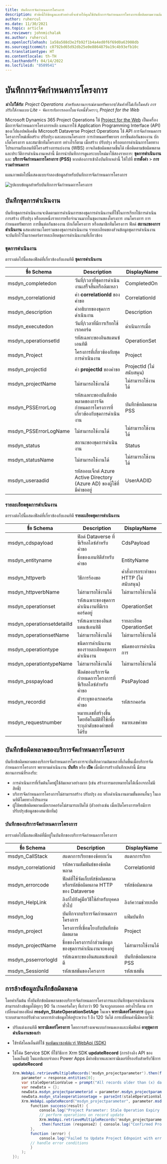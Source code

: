 ```yaml
---
title: บันทึกการจัดกำหนดการโครงการ
description: หัวข้อนี้ให้ข้อมูลและตัวอย่างที่จะช่วยให้คุณใช้บันทึกการจัดกำหนดการโครงการเพื่อติดตามความล้มเหลวที่เกี่ยวข้องกับบริการจัดกำหนดการโครงการและ API การจัดกำหนดการโครงการ
author: ruhercul
ms.date: 11/30/2021
ms.topic: article
ms.reviewer: johnmichalak
ms.author: ruhercul
ms.openlocfilehash: 1a58a588d3e2fb92f1b4a4ed0f6f69d0a63908db
ms.sourcegitcommit: c0792bd65d92db25e0e8864879a19c4b93efb10c
ms.translationtype: HT
ms.contentlocale: th-TH
ms.lasthandoff: 04/14/2022
ms.locfileid: "8589541"
---
```

# <a name="project-scheduling-logs"></a>บันทึกการจัดกำหนดการโครงการ

_**นำไปใช้กับ:** Project Operations สำหรับสถานการณ์ตามทรัพยากร/สินค้าที่ไม่เก็บในคลัง การปรับใช้งานแบบ Lite - จัดการกับการออกใบแจ้งหนี้ชั่วคราว_, _Project for the Web_

Microsoft Dynamics 365 Project Operations ใช้ [Project for the Web](https://support.microsoft.com/office/what-is-project-for-the-web-c19b2421-3c9d-4037-97c6-f66b6e1d2eb5) เป็นเครื่องมือการจัดกำหนดการโครงการหลัก แทนการใช้ Application Programming Interface (API) ของเว็ปแอปพลิเคชัน Microsoft Dataverse Project Operations ใช้ API การจัดกำหนดการโครงการใหม่เพื่อสร้าง ปรับปรุง และลบงานโครงการ การกำหนดทรัพยากร การขึ้นต่อกันของงาน บักเก็ตโครงการ และสมาชิกทีมโครงการ อย่างไรก็ตาม เมื่อสร้าง ปรับปรุง หรือลบการดำเนินการโดยทางโปรแกรมกับเอนทิตีโครงสร้างการแบ่งงาน (WBS) อาจเกิดข้อผิดพลาดขึ้นได้ เพื่อติดตามข้อผิดพลาดและประวัติการดำเนินงานเหล่านี้ มีการนำบันทึกการดูแลระบบใหม่มาใช้สองรายการ: **ชุดการดำเนินงาน** และ **บริการจัดกำหนดการโครงการ (PSS)** หากต้องการเข้าถึงบันทึกเหล่านี้ ให้ไปที่ **การตั้งค่า** \> **การรวมกำหนดการ**

แผนภาพต่อไปนี้แสดงแบบจำลองข้อมูลสำหรับบันทึกการจัดกำหนดการโครงการ

![รูปแบบข้อมูลสำหรับบันทึกการจัดกำหนดการโครงการ](media/LOGDATAMODEL.jpg)

## <a name="operation-set-log"></a>บันทึกชุดการดำเนินงาน

บันทึกชุดการดำเนินงานจะติดตามการดำเนินการของชุดการดำเนินงานที่ใช้ในการเรียกใช้การดำเนินการสร้าง ปรับปรุง หรือลบหนึ่งรายการหรือจำนวนมากในชุดงานของโครงการ งานโครงการ การกำหนดทรัพยากร การขึ้นต่อกันของงาน บักเก็ตโครงการ หรือสมาชิกทีมโครงการ ฟิลด์ **สถานะของการดำเนินงาน** แสดงสถานะโดยรวมของชุดการดำเนินงาน รายละเอียดของส่วนข้อมูลชุดการดำเนินงานจะบันทึกไว้ในเรกคอร์ดรายละเอียดชุดการดำเนินงานที่เกี่ยวข้อง

### <a name="operation-set"></a>ชุดการดำเนินงาน

ตารางต่อไปนี้แสดงฟิลด์ที่เกี่ยวข้องกับเอนทิตี **ชุดการดำเนินงาน**

| ชื่อ Schema            | Description                                                                                                  | DisplayName            |
|-----------------------|--------------------------------------------------------------------------------------------------------------|------------------------|
| msdyn_completedon     | วันที่/เวลาที่ชุดการดำเนินงานเสร็จสิ้นหรือล้มเหลว                                                | CompletedOn            |
| msdyn_correlationid   | ค่า **correlationId** ของคำขอ                                                                  | CorrelationId          |
| msdyn_description     | คำอธิบายของชุดการดำเนินงาน                                                                        | Description            |
| msdyn_executedon      | วันที่/เวลาที่มีการเรียกใช้เรกคอร์ด                                                                       | ดำเนินการเมื่อ            |
| msdyn_operationsetId  | รหัสเฉพาะของอินสแตนซ์เอนทิตี                                                                   | OperationSet           |
| msdyn_Project         | โครงการที่เกี่ยวข้องกับชุดการดำเนินงาน                                                            | Project                |
| msdyn_projectid       | ค่า **projectId** ของคำขอ                                                                      | ProjectId (ไม่สนับสนุน) |
| msdyn_projectName     | ไม่สามารถใช้งานได้                                                                                              | ไม่สามารถใช้งานได้         |
| msdyn_PSSErrorLog     | รหัสเฉพาะของบันทึกข้อพลาดของการจัดกำหนดการโครงการที่เกี่ยวข้องกับชุดการดำเนินงาน | บันทึกข้อผิดพลาด PSS          |
| msdyn_PSSErrorLogName | ไม่สามารถใช้งานได้                                                                                              | ไม่สามารถใช้งานได้         |
| msdyn_status          | สถานะของชุดการดำเนินงาน                                                                             | Status                 |
| msdyn_statusName      | ไม่สามารถใช้งานได้                                                                                              | ไม่สามารถใช้งานได้         |
| msdyn_useraadid       | รหัสออบเจ็กต์ Azure Active Directory (Azure AD) ของผู้ใช้ที่มีคำขออยู่                     | UserAADID              |

### <a name="operation-set-detail"></a>รายละเอียดชุดการดำเนินงาน

ตารางต่อไปนี้แสดงฟิลด์ที่เกี่ยวข้องกับเอนทิตี **รายละเอียดชุดการดำเนินงาน**

| ชื่อ Schema                 | Description                                                                                 | DisplayName           |
|----------------------------|---------------------------------------------------------------------------------------------|-----------------------|
| msdyn_cdspayload           | ฟิลด์ Dataverse ที่ซีเรียลไลซ์สำหรับคำขอ                                            | CdsPayload            |
| msdyn_entityname           | ชื่อของเอนทิตีสำหรับคำขอ                                                     | EntityName            |
| msdyn_httpverb             | วิธีการร้องขอ                                                                         | คำสั่งการกระทำของ HTTP (ไม่สนับสนุน) |
| msdyn_httpverbName         | ไม่สามารถใช้งานได้                                                                             | ไม่สามารถใช้งานได้        |
| msdyn_operationset         | รหัสเฉพาะของชุดการดำเนินงานที่มีเรกคอร์ดอยู่                      | OperationSet          |
| msdyn_operationsetdetailId | รหัสเฉพาะของอินสแตนซ์เอนทิตี                                                  | รายละเอียด OperationSet   |
| msdyn_operationsetName     | ไม่สามารถใช้งานได้                                                                             | ไม่สามารถใช้งานได้        |
| msdyn_operationtype        | ชนิดการดำเนินงานของรายละเอียดชุดการดำเนินงาน                                             | ชนิดของการดำเนินการ         |
| msdyn_operationtypeName    | ไม่สามารถใช้งานได้                                                                             | ไม่สามารถใช้งานได้        |
| msdyn_psspayload           | ฟิลด์ของบริการจัดกำหนดการโครงการที่ซีเรียลไลซ์สำหรับคำขอ                           | PssPayload            |
| msdyn_recordid             | ตัวระบุของเรกคอร์ดคำขอ                                                       | รหัสเรกคอร์ด             |
| msdyn_requestnumber        | หมายเลขที่สร้างขึ้นโดยอัตโนมัติที่ใช้เพื่อระบุลำดับของคำขอที่ได้รับ | หมายเลขคำขอ        |

## <a name="project-scheduling-service-error-logs"></a>บันทึกข้อผิดพลาดของบริการจัดกำหนดการโครงการ

บันทึกข้อผิดพลาดของบริการจัดกำหนดการโครงการจะบันทึกความล้มเหลวที่เกิดขึ้นเมื่อบริการจัดกำหนดการโครงการ พยายามดำเนินงาน **บันทึก** หรือ **เปิด** เมื่อมีการสร้างบันทึกเหล่านี้ มีสามสถานการณ์ที่รองรับ:

- การดำเนินการที่เริ่มต้นโดยผู้ใช้ล้มเหลวอย่างมาก (เช่น สร้างการมอบหมายไม่ได้เนื่องจากไม่มีสิทธิ์)
- บริการจัดกำหนดการโครงการไม่สามารถสร้าง ปรับปรุง ลบ หรือดำเนินงานตามขั้นตอนอื่นๆ ในเอนทิตีโดยทางโปรแกรม
- ผู้ใช้พบข้อผิดพลาดเมื่อเรกคอร์ดไม่สามารถเปิดได้ (ตัวอย่างเช่น เมื่อเปิดโครงการหรือมีการปรับปรุงข้อมูลของสมาชิกทีม)

### <a name="project-scheduling-service-log"></a>บันทึกของบริการจัดกำหนดการโครงการ

ตารางต่อไปนี้แสดงฟิลด์ที่มีอยู่ในบันทึกของบริการจัดกำหนดการโครงการ

| ชื่อ Schema          | Description                                                                    | DisplayName    |
|---------------------|--------------------------------------------------------------------------------|----------------|
| msdyn_CallStack     | สแตกการเรียกของข้อยกเว้น                                               | สแตกการเรียก     |
| msdyn_correlationid | รหัสความสัมพันธ์ของข้อผิดพลาด                                               | CorrelationId  |
| msdyn_errorcode     | ฟิลด์ที่ใช้จัดเก็บหัสข้อผิดพลาดหรือรหัสข้อผิดพลาด HTTP ของ Dataverse | รหัสข้อผิดพลาด     |
| msdyn_HelpLink      | ลิงก์ไปยังคู่มือวิธีใช้สำหรับบุคคลทั่วไป                                       | ลิงก์ความช่วยเหลือ      |
| msdyn_log           | บันทึกจากบริการจัดกำหนดการโครงการ                                   | แฟ้มบันทึก            |
| msdyn_project       | โครงการที่เชื่อมโยงกับบันทึกข้อผิดพลาด                             | Project        |
| msdyn_projectName   | ชื่อของโครงการถ้าส่วนข้อมูลของชุดการดำเนินงานจะคงอยู่ | ไม่สามารถใช้งานได้ |
| msdyn_psserrorlogId | รหัสเฉพาะของอินสแตนซ์เอนทิตี                                     | บันทึกข้อผิดพลาด PSS  |
| msdyn_SessionId     | รหัสเซสชันของโครงการ                                                        | รหัสเซสชัน     |

## <a name="error-log-cleanup"></a>การล้างข้อมูลบันทึกข้อผิดพลาด

โดยค่าเริ่มต้น ทั้งบันทึกข้อผิดพลาดของบริการจัดกำหนดการโครงการและบันทึกชุดการดำเนินงานสามารถล้างข้อมูลได้ทุกๆ 90 วัน เรกคอร์ดใดๆ ที่เก่ากว่า 90 วันจะถูกลบออก อย่างไรก็ตาม การเปลี่ยนค่าของฟิลด์ **msdyn_StateOperationSetAge** ในเพจ **พารามิเตอร์โครงการ** ผู้ดูแลระบบสามารถปรับช่วงเวลาการล้างข้อมูลให้อยู่ระหว่าง 1 ถึง 120 วันได้ การเปลี่ยนค่านี้มีหลายวิธี:

- ปรับแต่งเอนทิตี **พารามิเตอร์โครงการ** โดยการสร้างเพจแบบกำหนดเองและเพิ่มฟิลด์ **อายุชุดการดำเนินงานของเก่า**
- ใช้รหัสไคลเอ็นต์ที่ใช้ [ชุดพัฒนาซอฟต์แวร์ WebApi (SDK)](/powerapps/developer/model-driven-apps/clientapi/reference/xrm-webapi/updaterecord)
- ใช้โค้ด Service SDK ที่ใช้วิธีการ Xrm SDK **updateRecord** (การอ้างอิง API ของไคลเอ็นต์) ในแอปแบบจำลอง Power Apps มีคำอธิบายและพารามิเตอร์ที่รองรับสำหรับวิธีการ **updateRecord**

    ```C#
    Xrm.WebApi.retrieveMultipleRecords('msdyn_projectparameter').then(function (response) {
        parameter = response.entities[0];
        var staleOperationValue = prompt("All records older than (x) days will be deleted, please enter X between 1 to 90 days", 1)
        var newData = {};
        newData.msdyn_projectparameterid = parameter.msdyn_projectparameterid;
        newData.msdyn_staleoperationsetage = parseInt(staleOperationValue);
        Xrm.WebApi.updateRecord("msdyn_projectparameter", parameter.msdyn_projectparameterid, newData).then(
            function success(result) {
                console.log("Project Parameter: Stale Operation Expiry is set to: " + newData.msdyn_staleoperationsetage);
                // perform operations on record update
                Xrm.WebApi.retrieveMultipleRecords('msdyn_projectparameter')
                .then(function (response2) { console.log("Confirmed Project Parameter: Stale Operation Expiry is set to: " + response2.entities[0].msdyn_staleoperationsetage) });
            },
            function (error) {
                console.log("Failed to Update Project Ednpoint with error: " + error.message);
            // handle error conditions
            }
        );
    });
    ```
